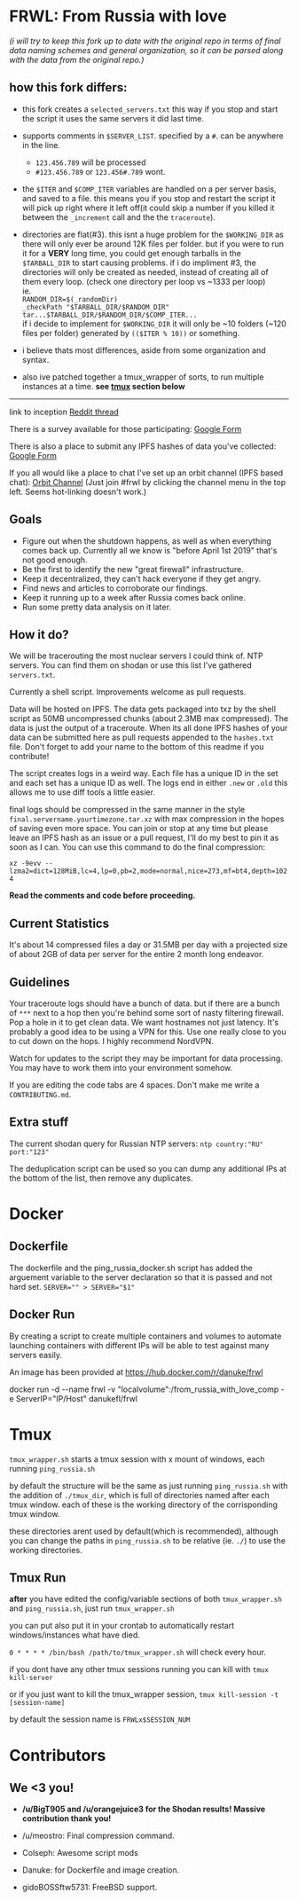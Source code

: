 FRWL: From Russia with love
===
_(i will try to keep this fork up to date with the original repo in terms of final data naming schemes and general organization, so it can be parsed along with the data from the original repo.)_
## how this fork differs:
- this fork creates a `selected_servers.txt` this way if you stop and start the script it uses the same
 servers it did last time.
 
 - supports comments in `$SERVER_LIST`. specified by a `#`. can be anywhere in the line.
   - `123.456.789` will be processed
   - `#123.456.789` or `123.456#.789` wont.
 
 - the `$ITER` and `$COMP_ITER` variables are handled on a per server basis, and saved to a file. this means you if you stop and restart the script it will pick up right where it left off(it could skip a number if you killed it between the `_increment` call and the the `traceroute`).
 
 - directories are flat(#3). this isnt a huge problem for the `$WORKING_DIR` as there will only ever be around 12K files per folder. but if you were to run it for a **VERY** long time, you could get enough tarballs in the `$TARBALL_DIR` to start causing problems. if i do impliment #3, the directories will only be created as needed, instead of creating all of them every loop. (check one directory per loop vs ~1333 per loop)
 <br>ie.
 <br>`RANDOM_DIR=$(_randomDir)`
 <br>`_checkPath "$TARBALL_DIR/$RANDOM_DIR"`
 <br>`tar...$TARBALL_DIR/$RANDOM_DIR/$COMP_ITER...`
 <br>if i decide to implement for `$WORKING_DIR` it will only be ~10 folders (~120 files per folder) generated by `(($ITER % 10))` or something.
 
 - i believe thats most differences, aside from some organization and syntax.
 
 - also ive patched together a tmux_wrapper of sorts, to run multiple instances at a time. **see <a href="#tmux_wrapper">tmux</a> section below**
 
<hr>

link to inception [Reddit thread](https://www.reddit.com/r/DataHoarder/comments/apsd7v/with_russia_going_offline_for_a_test_some_time/)

There is a survey available for those participating: [Google Form](https://goo.gl/forms/l2zbfzblneP6D6sE3)

There is also a place to submit any IPFS hashes of data you've collected: [Google Form](https://goo.gl/forms/o3vXwj4NPzODAttR2)

If you all would like a place to chat I've set up an orbit channel (IPFS based chat): [Orbit Channel](https://orbit.chat/#/channel/frwl) (Just join #frwl by clicking the channel menu in the top left. Seems hot-linking doesn't work.)

Goals
---

- Figure out when the shutdown happens, as well as when everything comes back up. Currently all we know is "before April 1st 2019" that's not good enough.
- Be the first to identify the new "great firewall" infrastructure.
- Keep it decentralized, they can't hack everyone if they get angry.
- Find news and articles to corroborate our findings.
- Keep it running up to a week after Russia comes back online.
- Run some pretty data analysis on it later.


How it do?
---

We will be tracerouting the most nuclear servers I could think of. NTP servers. You can find them on shodan or use this list I've gathered `servers.txt`.

Currently a shell script. Improvements welcome as pull requests.

Data will be hosted on IPFS. The data gets packaged into txz by the shell script as 50MB uncompressed chunks (about 2.3MB max compressed). The data is just the output of a traceroute. When its all done IPFS hashes of your data can be submitted here as pull requests appended to the `hashes.txt` file. Don't forget to add your name to the bottom of this readme if you contribute!

The script creates logs in a weird way. Each file has a unique ID in the set and each set has a unique ID as well. The logs end in either `.new` or `.old` this allows me to use diff tools a little easier.

final logs should be compressed in the same manner in the style `final.servername.yourtimezone.tar.xz` with max compression in the hopes of saving even more space. You can join or stop at any time but please leave an IPFS hash as an issue or a pull request, I'll do my best to pin it as soon as I can. You can use this command to do the final compression:

`xz -9evv --lzma2=dict=128MiB,lc=4,lp=0,pb=2,mode=normal,nice=273,mf=bt4,depth=1024`

**Read the comments and code before proceeding.**


Current Statistics
---
It's about 14 compressed files a day or 31.5MB per day with a projected size of about 2GB of data per server for the entire 2 month long endeavor.

Guidelines
---

Your traceroute logs should have a bunch of data. but if there are a bunch of `***` next to a hop then you're behind some sort of nasty filtering firewall. Pop a hole in it to get clean data. We want hostnames not just latency. It's probably a good idea to be using a VPN for this. Use one really close to you to cut down on the hops. I highly recommend NordVPN.

Watch for updates to the script they may be important for data processing. You may have to work them into your environment somehow.

If you are editing the code tabs are 4 spaces. Don't make me write a `CONTRIBUTING.md`.


Extra stuff
---

The current shodan query for Russian NTP servers: `ntp country:"RU" port:"123"`

The deduplication script can be used so you can dump any additional IPs at the bottom of the list, then remove any duplicates.



Docker
===

Dockerfile
---

The dockerfile and the ping_russia_docker.sh script has added the arguement variable to the server declaration so that it is passed and not hard set.  `SERVER="" > SERVER="$1"`


Docker Run
---

By creating a script to create multiple containers and volumes to automate launching containers with different IPs will be able to test against many servers easily.

 An image has been provided at https://hub.docker.com/r/danuke/frwl

docker run -d --name frwl -v "localvolume":/from_russia_with_love_comp -e ServerIP="IP/Host" danukefl/frwl

<a id="tmux_wrapper">Tmux</a>
===
`tmux_wrapper.sh` starts a tmux session with x mount of windows, each running `ping_russia.sh`

by default the structure will be the same as just running `ping_russia.sh` with the addition of `./tmux_dir`, which is full of directories named after each tmux window. each of these is the working directory of the corrisponding tmux window.

these directories arent used by default(which is recommended), although you can change the paths in `ping_russia.sh` to be relative (ie. `./`) to use the working directories.

Tmux Run
---
**after** you have edited the config/variable sections of both `tmux_wrapper.sh` and `ping_russia.sh`, just run `tmux_wrapper.sh`

you can put also put it in your crontab to automatically restart windows/instances what have died.

`0 * * * * /bin/bash /path/to/tmux_wrapper.sh` will check every hour.

if you dont have any other tmux sessions running you can kill with `tmux kill-server`

or if you just want to kill the tmux_wrapper session, `tmux kill-session -t [session-name]`

by default the session name is `FRWLx$SESSION_NUM`



Contributors
===

We <3 you!
---

- **/u/BigT905 and /u/orangejuice3 for the Shodan results! Massive contribution thank you!**

- /u/meostro: Final compression command.

- Colseph: Awesome script mods

- Danuke: for Dockerfile and image creation.

- gidoBOSSftw5731: FreeBSD support.
